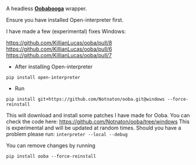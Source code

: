 A headless [**Oobabooga**](https://github.com/oobabooga/text-generation-webui) wrapper.


Ensure you have installed Open-interpreter first.
<br>

I have made a few (experimental) fixes Windows:

https://github.com/KillianLucas/ooba/pull/8
https://github.com/KillianLucas/ooba/pull/6
https://github.com/KillianLucas/ooba/pull/7

- After installing Open-interpreter
```shell
pip install open-interpreter
```
- Run
```shell
pip install git+https://github.com/Notnaton/ooba.git@windows --force-reinstall
```

This will download and install some patches I have made for Ooba.
You can check the code here: https://github.com/Notnaton/ooba/tree/windows
This is experimental and will be updated at random times. 
Should you have a problem please run: `interpreter --local --debug` 

You can remove changes by running 
```shell 
pip install ooba --force-reinstall
```
